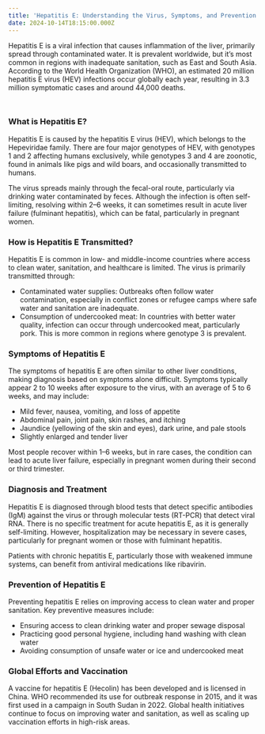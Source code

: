 ```yaml
---
title: 'Hepatitis E: Understanding the Virus, Symptoms, and Prevention'
date: 2024-10-14T18:15:00.000Z
---
```


Hepatitis E is a viral infection that causes inflammation of the liver, primarily spread through contaminated water. It is prevalent worldwide, but it’s most common in regions with inadequate sanitation, such as East and South Asia. According to the World Health Organization (WHO), an estimated 20 million hepatitis E virus (HEV) infections occur globally each year, resulting in 3.3 million symptomatic cases and around 44,000 deaths.

```javascript
```

```javascript
```

### What is Hepatitis E?

Hepatitis E is caused by the hepatitis E virus (HEV), which belongs to the Hepeviridae family. There are four major genotypes of HEV, with genotypes 1 and 2 affecting humans exclusively, while genotypes 3 and 4 are zoonotic, found in animals like pigs and wild boars, and occasionally transmitted to humans.

The virus spreads mainly through the fecal-oral route, particularly via drinking water contaminated by feces. Although the infection is often self-limiting, resolving within 2–6 weeks, it can sometimes result in acute liver failure (fulminant hepatitis), which can be fatal, particularly in pregnant women.

### How is Hepatitis E Transmitted?

Hepatitis E is common in low- and middle-income countries where access to clean water, sanitation, and healthcare is limited. The virus is primarily transmitted through:

* Contaminated water supplies: Outbreaks often follow water contamination, especially in conflict zones or refugee camps where safe water and sanitation are inadequate.
* Consumption of undercooked meat: In countries with better water quality, infection can occur through undercooked meat, particularly pork. This is more common in regions where genotype 3 is prevalent.

### Symptoms of Hepatitis E

The symptoms of hepatitis E are often similar to other liver conditions, making diagnosis based on symptoms alone difficult. Symptoms typically appear 2 to 10 weeks after exposure to the virus, with an average of 5 to 6 weeks, and may include:

* Mild fever, nausea, vomiting, and loss of appetite
* Abdominal pain, joint pain, skin rashes, and itching
* Jaundice (yellowing of the skin and eyes), dark urine, and pale stools
* Slightly enlarged and tender liver

Most people recover within 1–6 weeks, but in rare cases, the condition can lead to acute liver failure, especially in pregnant women during their second or third trimester.

### Diagnosis and Treatment

Hepatitis E is diagnosed through blood tests that detect specific antibodies (IgM) against the virus or through molecular tests (RT-PCR) that detect viral RNA. There is no specific treatment for acute hepatitis E, as it is generally self-limiting. However, hospitalization may be necessary in severe cases, particularly for pregnant women or those with fulminant hepatitis.

Patients with chronic hepatitis E, particularly those with weakened immune systems, can benefit from antiviral medications like ribavirin.

### Prevention of Hepatitis E

Preventing hepatitis E relies on improving access to clean water and proper sanitation. Key preventive measures include:

* Ensuring access to clean drinking water and proper sewage disposal
* Practicing good personal hygiene, including hand washing with clean water
* Avoiding consumption of unsafe water or ice and undercooked meat

### Global Efforts and Vaccination

A vaccine for hepatitis E (Hecolin) has been developed and is licensed in China. WHO recommended its use for outbreak response in 2015, and it was first used in a campaign in South Sudan in 2022. Global health initiatives continue to focus on improving water and sanitation, as well as scaling up vaccination efforts in high-risk areas.
